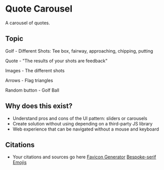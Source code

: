 # Quote Carousel

A carousel of quotes.

## Topic

Golf - Different Shots: Tee box, fairway, approaching, chipping, putting

Quote - "The results of your shots are feedback"

Images - The different shots

Arrows - Flag triangles

Random button - Golf Ball

## Why does this exist?

- Understand pros and cons of the UI pattern: sliders or carousels
- Create solution without using depending on a third-party JS library
- Web experience that can be navigated without a mouse and keyboard

## Citations

- Your citations and sources go here
  [Favicon Generator](https://favicon.io/favicon-converter/)
  [Bespoke-serif](https://www.fontshare.com/fonts/bespoke-serif)
  [Emojis](https://emojipedia.org/)
